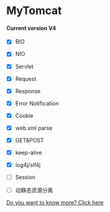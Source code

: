 # MyTomcat


#### Current version V4

* [x] BIO
* [x] NIO
* [x] Servlet
* [x] Request
* [x] Response
* [x] Error Notification
* [x] Cookie
* [x] web.xml parse
* [X] GET&POST
* [x] keep-alive
* [x] log4j/slf4j
* [ ] Session
* [ ] 动静态资源分离


[Do you want to know more? Click here](http://wangxuanni.top/2019/05/29/%E6%89%8B%E5%86%99http%E6%9C%8D%E5%8A%A1%E5%99%A8/)
